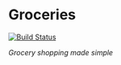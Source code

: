 # Groceries
[![Build Status](https://travis-ci.org/fpenim/groceries.svg?branch=develop)](https://travis-ci.org/fpenim/groceries)

_Grocery shopping made simple_
